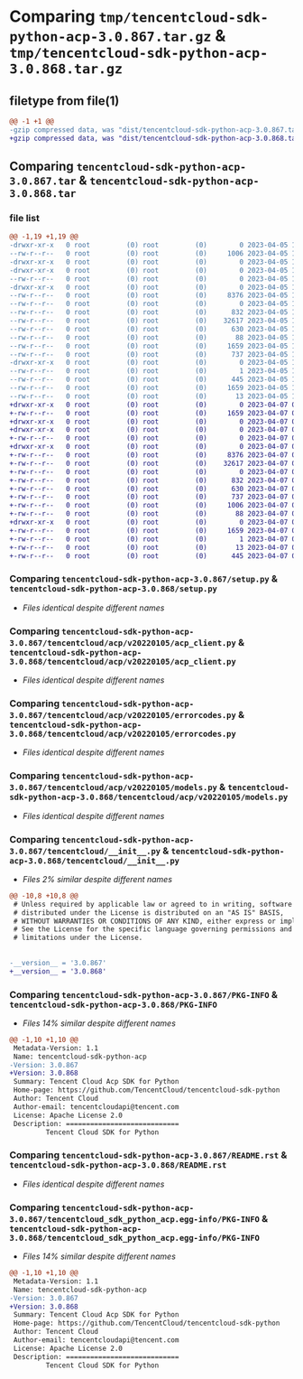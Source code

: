 # Comparing `tmp/tencentcloud-sdk-python-acp-3.0.867.tar.gz` & `tmp/tencentcloud-sdk-python-acp-3.0.868.tar.gz`

## filetype from file(1)

```diff
@@ -1 +1 @@
-gzip compressed data, was "dist/tencentcloud-sdk-python-acp-3.0.867.tar", last modified: Wed Apr  5 16:15:45 2023, max compression
+gzip compressed data, was "dist/tencentcloud-sdk-python-acp-3.0.868.tar", last modified: Fri Apr  7 00:14:01 2023, max compression
```

## Comparing `tencentcloud-sdk-python-acp-3.0.867.tar` & `tencentcloud-sdk-python-acp-3.0.868.tar`

### file list

```diff
@@ -1,19 +1,19 @@
-drwxr-xr-x   0 root         (0) root         (0)        0 2023-04-05 16:15:45.000000 tencentcloud-sdk-python-acp-3.0.867/
--rw-r--r--   0 root         (0) root         (0)     1006 2023-04-05 16:15:45.000000 tencentcloud-sdk-python-acp-3.0.867/setup.py
-drwxr-xr-x   0 root         (0) root         (0)        0 2023-04-05 16:15:45.000000 tencentcloud-sdk-python-acp-3.0.867/tencentcloud/
-drwxr-xr-x   0 root         (0) root         (0)        0 2023-04-05 16:15:45.000000 tencentcloud-sdk-python-acp-3.0.867/tencentcloud/acp/
--rw-r--r--   0 root         (0) root         (0)        0 2023-04-05 16:15:45.000000 tencentcloud-sdk-python-acp-3.0.867/tencentcloud/acp/__init__.py
-drwxr-xr-x   0 root         (0) root         (0)        0 2023-04-05 16:15:45.000000 tencentcloud-sdk-python-acp-3.0.867/tencentcloud/acp/v20220105/
--rw-r--r--   0 root         (0) root         (0)     8376 2023-04-05 16:15:45.000000 tencentcloud-sdk-python-acp-3.0.867/tencentcloud/acp/v20220105/acp_client.py
--rw-r--r--   0 root         (0) root         (0)        0 2023-04-05 16:15:45.000000 tencentcloud-sdk-python-acp-3.0.867/tencentcloud/acp/v20220105/__init__.py
--rw-r--r--   0 root         (0) root         (0)      832 2023-04-05 16:15:45.000000 tencentcloud-sdk-python-acp-3.0.867/tencentcloud/acp/v20220105/errorcodes.py
--rw-r--r--   0 root         (0) root         (0)    32617 2023-04-05 16:15:45.000000 tencentcloud-sdk-python-acp-3.0.867/tencentcloud/acp/v20220105/models.py
--rw-r--r--   0 root         (0) root         (0)      630 2023-04-05 16:15:45.000000 tencentcloud-sdk-python-acp-3.0.867/tencentcloud/__init__.py
--rw-r--r--   0 root         (0) root         (0)       88 2023-04-05 16:15:45.000000 tencentcloud-sdk-python-acp-3.0.867/setup.cfg
--rw-r--r--   0 root         (0) root         (0)     1659 2023-04-05 16:15:45.000000 tencentcloud-sdk-python-acp-3.0.867/PKG-INFO
--rw-r--r--   0 root         (0) root         (0)      737 2023-04-05 16:15:45.000000 tencentcloud-sdk-python-acp-3.0.867/README.rst
-drwxr-xr-x   0 root         (0) root         (0)        0 2023-04-05 16:15:45.000000 tencentcloud-sdk-python-acp-3.0.867/tencentcloud_sdk_python_acp.egg-info/
--rw-r--r--   0 root         (0) root         (0)        1 2023-04-05 16:15:45.000000 tencentcloud-sdk-python-acp-3.0.867/tencentcloud_sdk_python_acp.egg-info/dependency_links.txt
--rw-r--r--   0 root         (0) root         (0)      445 2023-04-05 16:15:45.000000 tencentcloud-sdk-python-acp-3.0.867/tencentcloud_sdk_python_acp.egg-info/SOURCES.txt
--rw-r--r--   0 root         (0) root         (0)     1659 2023-04-05 16:15:45.000000 tencentcloud-sdk-python-acp-3.0.867/tencentcloud_sdk_python_acp.egg-info/PKG-INFO
--rw-r--r--   0 root         (0) root         (0)       13 2023-04-05 16:15:45.000000 tencentcloud-sdk-python-acp-3.0.867/tencentcloud_sdk_python_acp.egg-info/top_level.txt
+drwxr-xr-x   0 root         (0) root         (0)        0 2023-04-07 00:14:01.000000 tencentcloud-sdk-python-acp-3.0.868/
+-rw-r--r--   0 root         (0) root         (0)     1659 2023-04-07 00:14:01.000000 tencentcloud-sdk-python-acp-3.0.868/PKG-INFO
+drwxr-xr-x   0 root         (0) root         (0)        0 2023-04-07 00:14:01.000000 tencentcloud-sdk-python-acp-3.0.868/tencentcloud/
+drwxr-xr-x   0 root         (0) root         (0)        0 2023-04-07 00:14:01.000000 tencentcloud-sdk-python-acp-3.0.868/tencentcloud/acp/
+-rw-r--r--   0 root         (0) root         (0)        0 2023-04-07 00:14:01.000000 tencentcloud-sdk-python-acp-3.0.868/tencentcloud/acp/__init__.py
+drwxr-xr-x   0 root         (0) root         (0)        0 2023-04-07 00:14:01.000000 tencentcloud-sdk-python-acp-3.0.868/tencentcloud/acp/v20220105/
+-rw-r--r--   0 root         (0) root         (0)     8376 2023-04-07 00:14:01.000000 tencentcloud-sdk-python-acp-3.0.868/tencentcloud/acp/v20220105/acp_client.py
+-rw-r--r--   0 root         (0) root         (0)    32617 2023-04-07 00:14:01.000000 tencentcloud-sdk-python-acp-3.0.868/tencentcloud/acp/v20220105/models.py
+-rw-r--r--   0 root         (0) root         (0)        0 2023-04-07 00:14:01.000000 tencentcloud-sdk-python-acp-3.0.868/tencentcloud/acp/v20220105/__init__.py
+-rw-r--r--   0 root         (0) root         (0)      832 2023-04-07 00:14:01.000000 tencentcloud-sdk-python-acp-3.0.868/tencentcloud/acp/v20220105/errorcodes.py
+-rw-r--r--   0 root         (0) root         (0)      630 2023-04-07 00:14:01.000000 tencentcloud-sdk-python-acp-3.0.868/tencentcloud/__init__.py
+-rw-r--r--   0 root         (0) root         (0)      737 2023-04-07 00:14:01.000000 tencentcloud-sdk-python-acp-3.0.868/README.rst
+-rw-r--r--   0 root         (0) root         (0)     1006 2023-04-07 00:14:01.000000 tencentcloud-sdk-python-acp-3.0.868/setup.py
+-rw-r--r--   0 root         (0) root         (0)       88 2023-04-07 00:14:01.000000 tencentcloud-sdk-python-acp-3.0.868/setup.cfg
+drwxr-xr-x   0 root         (0) root         (0)        0 2023-04-07 00:14:01.000000 tencentcloud-sdk-python-acp-3.0.868/tencentcloud_sdk_python_acp.egg-info/
+-rw-r--r--   0 root         (0) root         (0)     1659 2023-04-07 00:14:01.000000 tencentcloud-sdk-python-acp-3.0.868/tencentcloud_sdk_python_acp.egg-info/PKG-INFO
+-rw-r--r--   0 root         (0) root         (0)        1 2023-04-07 00:14:01.000000 tencentcloud-sdk-python-acp-3.0.868/tencentcloud_sdk_python_acp.egg-info/dependency_links.txt
+-rw-r--r--   0 root         (0) root         (0)       13 2023-04-07 00:14:01.000000 tencentcloud-sdk-python-acp-3.0.868/tencentcloud_sdk_python_acp.egg-info/top_level.txt
+-rw-r--r--   0 root         (0) root         (0)      445 2023-04-07 00:14:01.000000 tencentcloud-sdk-python-acp-3.0.868/tencentcloud_sdk_python_acp.egg-info/SOURCES.txt
```

### Comparing `tencentcloud-sdk-python-acp-3.0.867/setup.py` & `tencentcloud-sdk-python-acp-3.0.868/setup.py`

 * *Files identical despite different names*

### Comparing `tencentcloud-sdk-python-acp-3.0.867/tencentcloud/acp/v20220105/acp_client.py` & `tencentcloud-sdk-python-acp-3.0.868/tencentcloud/acp/v20220105/acp_client.py`

 * *Files identical despite different names*

### Comparing `tencentcloud-sdk-python-acp-3.0.867/tencentcloud/acp/v20220105/errorcodes.py` & `tencentcloud-sdk-python-acp-3.0.868/tencentcloud/acp/v20220105/errorcodes.py`

 * *Files identical despite different names*

### Comparing `tencentcloud-sdk-python-acp-3.0.867/tencentcloud/acp/v20220105/models.py` & `tencentcloud-sdk-python-acp-3.0.868/tencentcloud/acp/v20220105/models.py`

 * *Files identical despite different names*

### Comparing `tencentcloud-sdk-python-acp-3.0.867/tencentcloud/__init__.py` & `tencentcloud-sdk-python-acp-3.0.868/tencentcloud/__init__.py`

 * *Files 2% similar despite different names*

```diff
@@ -10,8 +10,8 @@
 # Unless required by applicable law or agreed to in writing, software
 # distributed under the License is distributed on an "AS IS" BASIS,
 # WITHOUT WARRANTIES OR CONDITIONS OF ANY KIND, either express or implied.
 # See the License for the specific language governing permissions and
 # limitations under the License.
 
 
-__version__ = '3.0.867'
+__version__ = '3.0.868'
```

### Comparing `tencentcloud-sdk-python-acp-3.0.867/PKG-INFO` & `tencentcloud-sdk-python-acp-3.0.868/PKG-INFO`

 * *Files 14% similar despite different names*

```diff
@@ -1,10 +1,10 @@
 Metadata-Version: 1.1
 Name: tencentcloud-sdk-python-acp
-Version: 3.0.867
+Version: 3.0.868
 Summary: Tencent Cloud Acp SDK for Python
 Home-page: https://github.com/TencentCloud/tencentcloud-sdk-python
 Author: Tencent Cloud
 Author-email: tencentcloudapi@tencent.com
 License: Apache License 2.0
 Description: ============================
         Tencent Cloud SDK for Python
```

### Comparing `tencentcloud-sdk-python-acp-3.0.867/README.rst` & `tencentcloud-sdk-python-acp-3.0.868/README.rst`

 * *Files identical despite different names*

### Comparing `tencentcloud-sdk-python-acp-3.0.867/tencentcloud_sdk_python_acp.egg-info/PKG-INFO` & `tencentcloud-sdk-python-acp-3.0.868/tencentcloud_sdk_python_acp.egg-info/PKG-INFO`

 * *Files 14% similar despite different names*

```diff
@@ -1,10 +1,10 @@
 Metadata-Version: 1.1
 Name: tencentcloud-sdk-python-acp
-Version: 3.0.867
+Version: 3.0.868
 Summary: Tencent Cloud Acp SDK for Python
 Home-page: https://github.com/TencentCloud/tencentcloud-sdk-python
 Author: Tencent Cloud
 Author-email: tencentcloudapi@tencent.com
 License: Apache License 2.0
 Description: ============================
         Tencent Cloud SDK for Python
```

